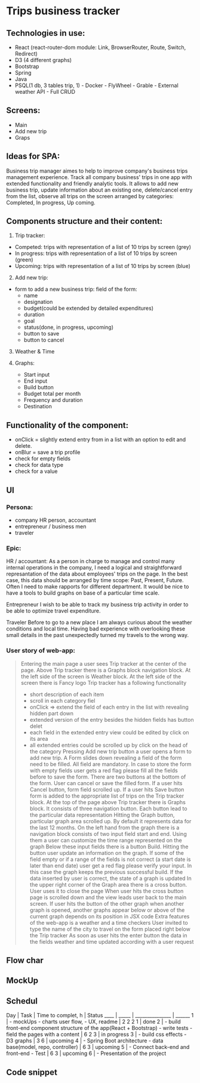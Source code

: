 
# Trips business tracker

## Technologies in use:
   - React (react-router-dom module: Link, BrowserRouter, Route, Switch, Redirect)
   - D3 (4 different graphs)
   - Bootstrap
   - Spring
   - Java
   - PSQL(1 db, 3 tables trip, 1)
	- Docker
	- FlyWheel
	- Grable
	- External weather API
	- Full CRUD

## Screens: 
   - Main
   - Add new trip
   - Graps

## Ideas for SPA:

Business trip manager aimes to help to improve company's business trips management experience.
Track all company business' trips in one app with extended functionality and friendly analytic tools. It allows to add new business trip, update information about an existing one, delete/cancel entry from the list, observe all trips on the screen arranged by categories: Completed, In progress, Up coming.

## Components structure and their content:

  1. Trip tracker:
   - Competed: trips with representation of a list of 10 trips by screen (grey)
   - In progress: trips with representation of a list of 10 trips by screen (green)
   - Upcoming: trips with representation of a list of 10 trips by screen (blue)

  2. Add new trip:
   - form to add a new business trip:
		field of the form:
		- name
		- designation
		- budget(could be extended by detailed expenditures)
		- duration
		- goal
		- status(done, in progress, upcoming)
		- button to save
		- button to cancel
  3. Weather & Time

  4. Graphs:
		- Start input
		- End input
		- Build button
		- Budget total per month
		- Frequency and duration	
		- Destination

## Functionality of the component: 
   - onClick = slightly extend entry from in a list with an option to edit and delete.
   - onBlur = save a trip profile
   - check for empty fields
   - check for data type
   - check for a value

## UI
   ### Persona:
   - company HR person, accountant
   - entrepreneur / business men
   - traveler

   ### Epic:
   HR / accountant:
   As a person in charge to manage and control many internal operations in the company, I need a logical and straightforward represantation of the data about employees' trips on the page. In the best case, this data should be arranged by time scope: Past, Present, Future. 
   Often I need to make rapports for different department. It would be nice to have a tools to build graphs on base of a particular time scale.

   Entrepreneur
   I wish to be able to track my business trip activity in order to be able to optimize travel expenditure. 

   Traveler
   Before to go to a new place I am always curious about the weather conditions and local time.
   Having bad experience with overlooking these small details in the past unexpectedly turned my travels to the wrong way.

   ### User story of web-app:
> Entering the main page a user sees Trip tracker at the  center of the page.
> Above Trip tracker there is a Graphs block navigation block.
> At the left side of the screen is Weather block.
> At the left side of the screen there is Fancy logo
> Trip tracker has a following functionality
>    - short description of each item
>    - scroll in each category fiel
>    - onClick => extend the field of each entry in the list with revealing hidden part down
>    - extended version of the entry besides the hidden fields has button delet
>    - each field in the extended entry view could be edited by click on its area
>    - all extended entries could be scrolled up by click on the head of the category
> Pressing Add new trip button a user opens a form to add new trip. A Form slides down revealing a field of the form need to be filled. All field are mandatory. In case to store the form with empty fields user gets a red flag please fill all the fields before to save the form. 
> There are two buttons at the bottom of the form. User can cancel or save the filled form.
> If a user hits Cancel button, form field scrolled up. If a user hits Save button form is added to the appropriate list of trips on the Trip tracker block.
> At the top of the page above Trip tracker there is Graphs block. It consists of three navigation button. Each button lead to the particular data representation
> Hitting the Graph button, particular graph area scrolled up. By default it represents data for the last 12 months. On the left hand from the graph there is a navigation block consists of two input field start and end. Using them a user can customize the time range represented on the graph
> Below these input fields there is a button Build. Hitting the button user update an information on the graph. If some of the field empty or if a range of the fields is not correct (a start date is later than end date) user get a red flag please verify your input. In this case the graph keeps the previous successful build. If the data inserted by user is correct, the state of a graph is updated
> In the upper right corner of the Graph area there is a cross button. User uses it to close the page
> When user hits the cross button page is scrolled down and the view leads user back to the main screen. If user hits the button of the other graph when another graph is opened, another graphs appear below or above of the current graph depends on its position in JSX code
> Extra features of the web-app is a weather and a time checkers
> User invited to type the name of the city to travel on the form placed right below the Trip tracker
> As soon as user hits the enter button the data in the fields weather and time updated according with a user request
## Flow char

## MockUp




## Schedul
   Day  | Task  | Time to complet, h | Status
   ____ | _____ | _______________ | ______
	1   | - mockUps - charts user flow, - UX, readme | 2 2 2 1 | done
    2   | - build front-end component structure of the app(React + Bootstrap) - write tests - field the pages with a content | 6 2 3 | in progress
	3   | - build css effects - D3 graphs | 3 6 | upcoming
	4   | - Spring Boot architecture - data base(model, repo, controller) | 6 3 | upcoming
	5   | - Connect back-end and front-end - Test | 6 3 | upcoming
	6   | - Presentation of the project

## Code snippet
```JS

```

```Java

```


